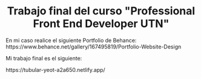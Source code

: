<h1 align="center">Trabajo final del curso "Professional Front End Developer UTN"</h1> 
En mi caso realice el siguiente Portfolio de Behance:
https://www.behance.net/gallery/167495819/Portfolio-Website-Design 
</br>
<p align=left" dir="auto">Mi trabajo final es el siguiente:</p>
https://tubular-yeot-a2a650.netlify.app/

